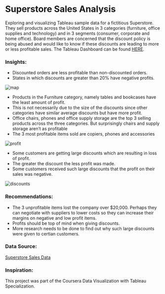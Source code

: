 #  Superstore Sales Analysis 

Exploring and visualizing Tableau sample data for a fictitious Superstore. They sell products across the United States in 3 categories (furniture, office supplies and technology) and in 3 segments (consumer, corporate and home office). Board members are concerned that the discount policy is being abused and would like to know if these discounts are leading to more or less profitable sales. The Tableau Dashboard can be found [HERE](https://public.tableau.com/app/profile/jacqueline.alsina/viz/SuperstoreSales_16808929729910/Dashboard1).  

### Insights: 

- Discounted orders are less profitable than non-discounted orders.
- States in which discounts are greater than 20% have negative profits.

![map](https://github.com/JacquelineAlsi/PortfolioProjects/assets/126612115/6aa61970-7ae9-4b1f-af96-cefaa1ffaeb6)

- Products in the Furniture category, namely tables and bookcases have the least amount of profit.
- This is not necessarily due to the size of the discounts since other categories have similar average discounts but have more profit.
- Office chairs, phones and office supply storage are the top 3 selling products across the three categories. But surprisingly chairs and supply storage aren’t as profitable 
- The 3 most profitable items sold are copiers, phones and accessories 
 

![profit](https://github.com/JacquelineAlsi/PortfolioProjects/assets/126612115/2001ae51-39d6-419d-a02a-6ee048746d19)


- Some customers are getting large discounts which are resulting in loss of profit.
- The greater the discount the less profit was made.
- Some customers received such large discounts that the profit on their sales was negative.

![discounts](https://github.com/JacquelineAlsi/PortfolioProjects/assets/126612115/f9248837-d2c4-4cbb-898f-8e540de354b3)

### Recommendations: 

- The 3 unprofitable items lost the company over $20,000. Perhaps they can negotiate with suppliers to lower costs so they can increase their margins on negative and low profit items. 
- Profits should be top of mind when giving discounts.
- More research needs to be done to find out why such large discounts were given to certian customers.

### Data Source:  

[Superstore Sales Data](https://public.tableau.com/app/resources/sample-data) 
 

### Inspiration:  

This project was part of the Coursera Data Visualization with Tableau Specialization.
